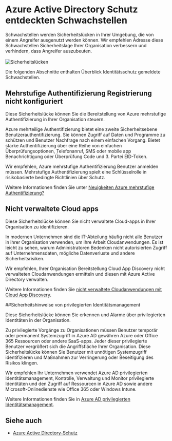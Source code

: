 <properties
    pageTitle="Azure Active Directory Schutz entdeckten Schwachstellen | Microsoft Azure"
    description="Übersicht über Schwachstellen von Azure Active Directory Schutz erkannt."
    services="active-directory"
    keywords="Azure active Directory Schutz, Cloud app Discovery, Verwalten von Applikationen, Sicherheit, Risiken, Risiko, Schwachstelle, Sicherheitsrichtlinien"
    documentationCenter=""
    authors="markusvi"
    manager="femila"
    editor=""/>

<tags
    ms.service="active-directory"
    ms.workload="identity"
    ms.tgt_pltfrm="na"
    ms.devlang="na"
    ms.topic="article"
    ms.date="08/22/2016"
    ms.author="markvi"/>

# <a name="vulnerabilities-detected-by-azure-active-directory-identity-protection"></a>Azure Active Directory Schutz entdeckten Schwachstellen 

Schwachstellen werden Sicherheitslücken in Ihrer Umgebung, die von einem Angreifer ausgenutzt werden können. Wir empfehlen Adresse diese Schwachstellen Sicherheitslage Ihrer Organisation verbessern und verhindern, dass Angreifer auszubeuten.
<br><br>
![Sicherheitslücken](./media/active-directory-identityprotection-vulnerabilities/101.png "vulnerabilities")
<br>

Die folgenden Abschnitte enthalten Überblick Identitätsschutz gemeldete Schwachstellen.

## <a name="multi-factor-authentication-registration-not-configured"></a>Mehrstufige Authentifizierung Registrierung nicht konfiguriert 

Diese Sicherheitslücke können Sie die Bereitstellung von Azure mehrstufige Authentifizierung in Ihrer Organisation steuern. 

Azure mehrteilige Authentifizierung bietet eine zweite Sicherheitsebene Benutzerauthentifizierung. Sie können Zugriff auf Daten und Programme zu schützen und Benutzer Nachfrage nach einem einfachen Vorgang. Bietet starke Authentifizierung über eine Reihe von einfachen Überprüfungsoptionen, Telefonanruf, SMS oder mobile app Benachrichtigung oder Überprüfung Code und 3. Partei EID-Token.

Wir empfehlen, Azure mehrstufige Authentifizierung Benutzer anmelden müssen. Mehrstufige Authentifizierung spielt eine Schlüsselrolle in risikobasierte bedingte Richtlinien über Schutz.

Weitere Informationen finden Sie unter [Neuigkeiten Azure mehrstufige Authentifizierung?](../multi-factor-authentication/multi-factor-authentication.md)


## <a name="unmanaged-cloud-apps"></a>Nicht verwaltete Cloud apps

Diese Sicherheitslücke können Sie nicht verwaltete Cloud-apps in Ihrer Organisation zu identifizieren.
 
In modernen Unternehmen sind die IT-Abteilung häufig nicht alle Benutzer in ihrer Organisation verwenden, um ihre Arbeit Cloudanwendungen. Es ist leicht zu sehen, warum Administratoren Bedenken nicht autorisierten Zugriff auf Unternehmensdaten, mögliche Datenverluste und andere Sicherheitsrisiken. 

Wir empfehlen, Ihrer Organisation Bereitstellung Cloud App Discovery nicht verwalteten Cloudanwendungen ermitteln und diesen mit Azure Active Directory verwalten.

Weitere Informationen finden Sie [nicht verwaltete Cloudanwendungen mit Cloud App Discovery](active-directory-cloudappdiscovery-whatis.md).



##<a name="security-alerts-from-privileged-identity-management"></a>Sicherheitshinweise von privilegierten Identitätsmanagement

Diese Sicherheitslücke können Sie erkennen und Alarme über privilegierten Identitäten in der Organisation.  

Zu privilegierte Vorgänge zu Organisationen müssen Benutzer temporär oder permanent Systemzugriff in Azure AD gewähren Azure oder Office 365 Ressourcen oder andere SaaS-apps. Jeder dieser privilegierte Benutzer vergrößert sich die Angriffsfläche Ihrer Organisation. Diese Sicherheitslücke können Sie Benutzer mit unnötigen Systemzugriff identifizieren und Maßnahmen zur Verringerung oder Beseitigung des Risikos klingen. 

Wir empfehlen Ihr Unternehmen verwendet Azure AD privilegierten Identitätsmanagement, Kontrolle, Verwaltung und Monitor privilegierte Identitäten und den Zugriff auf Ressourcen in Azure AD sowie andere Microsoft-Onlinedienste wie Office 365 oder Windows Intune.

Weitere Informationen finden Sie in [Azure AD privilegierten Identitätsmanagement](active-directory-privileged-identity-management-configure.md). 



## <a name="see-also"></a>Siehe auch

 - [Azure Active Directory-Schutz](active-directory-identityprotection.md)
